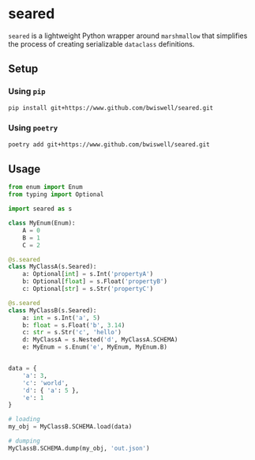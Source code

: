 # seared

`seared` is a lightweight Python wrapper around `marshmallow` that simplifies the process of creating serializable `dataclass` definitions.

## Setup

### Using `pip`
```sh
pip install git+https://www.github.com/bwiswell/seared.git
```

### Using `poetry`
```sh
poetry add git+https://www.github.com/bwiswell/seared.git
```

## Usage
```python
from enum import Enum
from typing import Optional

import seared as s

class MyEnum(Enum):
    A = 0
    B = 1
    C = 2

@s.seared
class MyClassA(s.Seared):
    a: Optional[int] = s.Int('propertyA')
    b: Optional[float] = s.Float('propertyB')
    c: Optional[str] = s.Str('propertyC')

@s.seared
class MyClassB(s.Seared):
    a: int = s.Int('a', 5)
    b: float = s.Float('b', 3.14)
    c: str = s.Str('c', 'hello')
    d: MyClassA = s.Nested('d', MyClassA.SCHEMA)
    e: MyEnum = s.Enum('e', MyEnum, MyEnum.B)


data = {
    'a': 3,
    'c': 'world',
    'd': { 'a': 5 },
    'e': 1
}

# loading
my_obj = MyClassB.SCHEMA.load(data)

# dumping
MyClassB.SCHEMA.dump(my_obj, 'out.json')
```